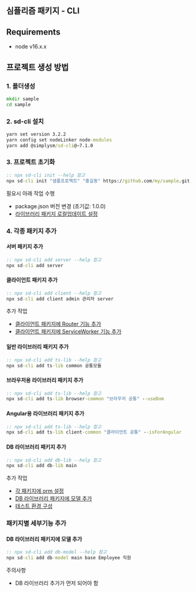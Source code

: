 ## 심플리즘 패키지 - CLI

## Requirements

* node v16.x.x

## 프로젝트 생성 방법

### 1. 폴더생성

``` bat
mkdir sample 
cd sample
```

### 2. sd-cli 설치

``` bat
yarn set version 3.2.2
yarn config set nodeLinker node-modules
yarn add @simplysm/sd-cli@~7.1.0
```

### 3. 프로젝트 초기화

``` bat
:: npx sd-cli init --help 참고
npx sd-cli init "샘플프로젝트" "홍길동" https://github.com/my/sample.git
```

필요시 아래 작업 수행

* package.json 버전 변경 (초기값: 1.0.0)
* [라이브러리 패키지 로컬업데이트 설정](docs/lib-local-update.md)

### 4. 각종 패키지 추가

#### 서버 패키지 추가

``` bat
:: npx sd-cli add server --help 참고
npx sd-cli add server
```

#### 클라이언트 패키지 추가

``` bat
:: npx sd-cli add client --help 참고
npx sd-cli add client admin 관리자 server
```

추가 작업

* [클라이언트 패키지에 Router 기능 추가](docs/client-router.md)
* [클라이언트 패키지에 ServiceWorker 기능 추가](docs/client-sw.md)

#### 일반 라이브러리 패키지 추가

``` bat
:: npx sd-cli add ts-lib --help 참고
npx sd-cli add ts-lib common 공통모듈
```

#### 브라우저용 라이브러리 패키지 추가

``` bat
:: npx sd-cli add ts-lib --help 참고
npx sd-cli add ts-lib browser-common "브라우저 공통" --useDom
```

#### Angular용 라이브러리 패키지 추가

``` bat
:: npx sd-cli add ts-lib --help 참고
npx sd-cli add ts-lib client-common "클라이언트 공통" --isForAngular
```

#### DB 라이브러리 패키지 추가

``` bat
:: npx sd-cli add db-lib --help 참고
npx sd-cli add db-lib main
```

추가 작업

* [각 패키지에 orm 설정](docs/conf-orm.md)
* [DB 라이브러리 패키지에 모델 추가](#DB-라이브러리-패키지에-모델-추가)
* [테스트 환경 구성](docs/add-tests.md)

### 패키지별 세부기능 추가

#### DB 라이브러리 패키지에 모델 추가

``` bat
:: npx sd-cli add db-model --help 참고
npx sd-cli add db-model main base Employee 직원
```

주의사항

* DB 라이브러리 추가가 먼저 되어야 함
